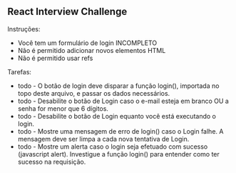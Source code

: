 ## React Interview Challenge 

Instruções:
* Você tem um formulário de login INCOMPLETO
* Não é permitido adicionar novos elementos HTML
* Não é permitido usar refs

Tarefas:
*  todo - O botão de login deve disparar a função login(), importada no topo deste arquivo, e passar os dados necessários.
*  todo - Desabilite o botão de Login caso o e-mail esteja em branco OU a senha for menor que 6 dígitos.
*  todo - Desabilite o botão de Login equanto você está executando o login.
*  todo - Mostre uma mensagem de erro de login() caso o Login falhe. A mensagem deve ser limpa a cada nova tentativa de Login.
*  todo - Mostre um alerta caso o login seja efetuado com sucesso (javascript alert). Investigue a função login() para entender como ter sucesso na requisição.
